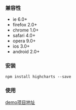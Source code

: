 ### 兼容性
+ ie 6.0+
+ firefox 2.0+
+ chrome 1.0+
+ safari 4.0+
+ opera 9.0+
+ ios 3.0+
+ android 2.0+

### 安装
```
npm install highcharts --save
```

### 使用
[demo项目地址](https://github.com/Rex-Xinchao/chart-demo 'demo地址')